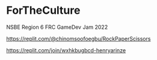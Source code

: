 # ForTheCulture
NSBE Region 6 FRC GameDev Jam 2022


https://replit.com/@chinomsoofoegbu/RockPaperScissors

https://replit.com/join/wxhkbugbcd-henryarinze

